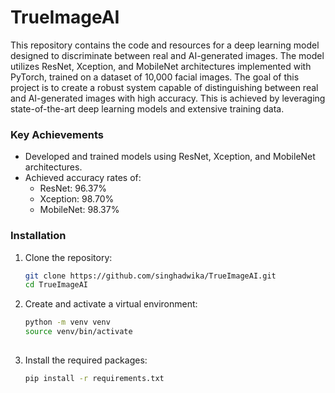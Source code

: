 # TrueImageAI
This repository contains the code and resources for a deep learning model designed to discriminate between real and AI-generated images. The model utilizes ResNet, Xception, and MobileNet architectures implemented with PyTorch, trained on a dataset of 10,000 facial images. The goal of this project is to create a robust system capable of distinguishing between real and AI-generated images with high accuracy. This is achieved by leveraging state-of-the-art deep learning models and extensive training data.

### Key Achievements

- Developed and trained models using ResNet, Xception, and MobileNet architectures.
- Achieved accuracy rates of:
  - ResNet: 96.37%
  - Xception: 98.70%
  - MobileNet: 98.37%

### Installation

1. Clone the repository:
   ```bash
   git clone https://github.com/singhadwika/TrueImageAI.git
   cd TrueImageAI

2. Create and activate a virtual environment:
    ```bash
    python -m venv venv
    source venv/bin/activate
     
3. Install the required packages:
    ```bash
    pip install -r requirements.txt
